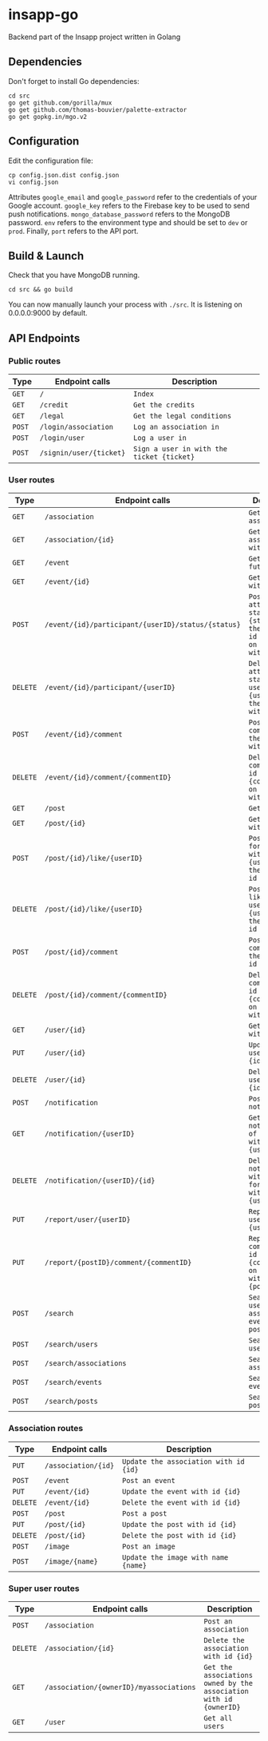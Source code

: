 # insapp-go
Backend part of the Insapp project written in Golang

## Dependencies

Don't forget to install Go dependencies:

```
cd src
go get github.com/gorilla/mux
go get github.com/thomas-bouvier/palette-extractor
go get gopkg.in/mgo.v2
```

## Configuration

Edit the configuration file:

```
cp config.json.dist config.json
vi config.json
```

Attributes `google_email` and `google_password` refer to the credentials of your Google account. `google_key` refers to the Firebase key to be used to send push notifications. `mongo_database_password` refers to the MongoDB password. `env` refers to the environment type and should be set to `dev` or `prod`. Finally, `port` refers to the API port.

## Build & Launch

Check that you have MongoDB running.

```
cd src && go build
```

You can now manually launch your process with `./src`. It is listening on 0.0.0.0:9000 by default.


## API Endpoints

### Public routes

| Type      | Endpoint calls                                    | Description
|-----------|---------------------------------------------------|--------------------------------------
| `GET`     | `/`                                               | `Index`
| `GET`     | `/credit`                                         | `Get the credits`
| `GET`     | `/legal`                                          | `Get the legal conditions`
| `POST`    | `/login/association`                              | `Log an association in`
| `POST`    | `/login/user`                                     | `Log a user in`
| `POST`    | `/signin/user/{ticket}`                           | `Sign a user in with the ticket {ticket}`

### User routes

| Type      | Endpoint calls                                    | Description
|-----------|---------------------------------------------------|--------------------------------------
| `GET`     | `/association`                                    | `Get all associations`
| `GET`     | `/association/{id}`                               | `Get the association with id {id}`
| `GET`     | `/event`                                          | `Get all future events`
| `GET`     | `/event/{id}`                                     | `Get the event with id {id}`
| `POST`    | `/event/{id}/participant/{userID}/status/{status}`| `Post the attendee status {status} for the user with id {userID} on the event with id {id}`
| `DELETE`  | `/event/{id}/participant/{userID}`                | `Delete the attendee status of the user with id {userID} on the event with id {id}`
| `POST`    | `/event/{id}/comment`                             | `Post a comment on the event with id {id}`
| `DELETE`  | `/event/{id}/comment/{commentID}`                 | `Delete the comment with id {commentID} on the event with id {id}`
| `GET`     | `/post`                                           | `Get all posts`
| `GET`     | `/post/{id}`                                      | `Get the post with id {id}`
| `POST`    | `/post/{id}/like/{userID}`                        | `Post a like for the user with id {userID} on the post with id {id}`
| `DELETE`  | `/post/{id}/like/{userID}`                        | `Post an un like for the user with id {userID} on the post with id {id}`
| `POST`    | `/post/{id}/comment`                              | `Post a comment on the post with id {id}`
| `DELETE`  | `/post/{id}/comment/{commentID}`                  | `Delete the comment with id {commentID} on the post with id {id}`
| `GET`     | `/user/{id}`                                      | `Get the user with id {id}`
| `PUT`     | `/user/{id}`                                      | `Update the user with id {id}`
| `DELETE`  | `/user/{id}`                                      | `Delete the user with id {id}`
| `POST`    | `/notification`                                   | `Post a notification`
| `GET`     | `/notification/{userID}`                          | `Get all notifications of the user with id {userID}`
| `DELETE`  | `/notification/{userID}/{id}`                     | `Delete the notification with id {id} for the user with id {userID}`
| `PUT`     | `/report/user/{userID}`                           | `Report the user with id {userID}`
| `PUT`     | `/report/{postID}/comment/{commentID}`            | `Report the comment with id {commentID} on the post with id {postID}`
| `POST`    | `/search`                                         | `Search for users, associations, events and posts`
| `POST`    | `/search/users`                                   | `Search for users`
| `POST`    | `/search/associations`                            | `Search for associations`
| `POST`    | `/search/events`                                  | `Search for events`
| `POST`    | `/search/posts`                                   | `Search for posts`

### Association routes

| Type      | Endpoint calls                                    | Description
|-----------|---------------------------------------------------|--------------------------------------
| `PUT`     | `/association/{id}`                               | `Update the association with id {id}`
| `POST`    | `/event`                                          | `Post an event`
| `PUT`     | `/event/{id}`                                     | `Update the event with id {id}`
| `DELETE`  | `/event/{id}`                                     | `Delete the event with id {id}`
| `POST`    | `/post`                                           | `Post a post`
| `PUT`     | `/post/{id}`                                      | `Update the post with id {id}`
| `DELETE`  | `/post/{id}`                                      | `Delete the post with id {id}`
| `POST`    | `/image`                                          | `Post an image`
| `POST`    | `/image/{name}`                                   | `Update the image with name {name}`

### Super user routes

| Type      | Endpoint calls                                    | Description
|-----------|---------------------------------------------------|--------------------------------------
| `POST`    | `/association`                                    | `Post an association`
| `DELETE`  | `/association/{id}`                               | `Delete the association with id {id}`
| `GET`     | `/association/{ownerID}/myassociations`           | `Get the associations owned by the association with id {ownerID}`
| `GET`     | `/user`                                           | `Get all users`